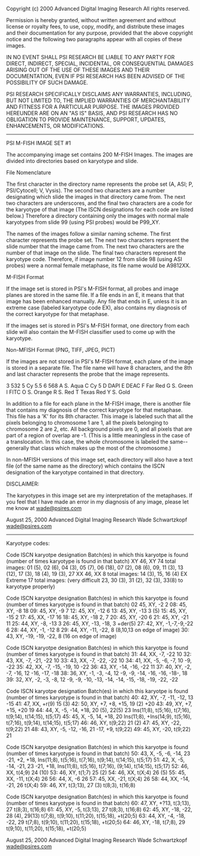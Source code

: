 Copyright (c) 2000 Advanced Digital Imaging Research
All rights reserved.

Permission is hereby granted, without written agreement and without license or royalty fees, to use, copy, modify, and distribute these images and their documentation for any purpose, provided that the above copyright notice and the following two paragraphs appear with all copies of these images.

IN NO EVENT SHALL PSI RESEARCH BE LIABLE TO ANY PARTY FOR DIRECT, INDIRECT, SPECIAL, INCIDENTAL, OR CONSEQUENTIAL DAMAGES ARISING OUT OF THE USE OF THESE IMAGES AND THEIR DOCUMENTATION, EVEN IF PSI RESEARCH HAS BEEN ADVISED OF THE POSSIBILITY OF SUCH DAMAGE.

PSI RESEARCH SPECIFICALLY DISCLAIMS ANY WARRANTIES, INCLUDING, BUT NOT LIMITED TO, THE IMPLIED WARRANTIES OF MERCHANTABILITY AND FITNESS FOR A PARTICULAR PURPOSE. THE IMAGES PROVIDED HEREUNDER ARE ON AN "AS IS" BASIS, AND PSI RESEARCH HAS NO OBLIGATION TO PROVIDE MAINTENANCE, SUPPORT, UPDATES, ENHANCEMENTS, OR MODIFICATIONS.

--------------------------------------------------------------------------------

PSI M-FISH IMAGE SET #1

The accompanying image set contains 200 M-FISH Images.  The images are divided into directories based on karyotype and slide.

File Nomenclature

The first character in the directory name represents the probe set (A, ASI; P, PSI/Cytocell; V, Vysis).  The second two characters are a number designating which slide the images in that directory came from.  The next two characters are underscores, and the final two characters are a code for the karyotype of that image (The ISCN designations for each code are listed below.)  Therefore a directory containing only the images with normal male karyotypes from slide 99 (using PSI probes) would be P99_XY.

The names of the images follow a similar naming scheme.  The first character represents the probe set.  The next two characters represent the slide number that the image came from.  The next two characters are the number of that image on the slide.  The final two characters represent the karyotype code.  Therefore, if image number 12 from slide 98 (using ASI probes) were a normal female metaphase, its file name would be A9812XX.

M-FISH Format

If the image set is stored in PSI's M-FISH format, all probes and image planes are stored in the same file.  If a file ends in an E, it means that that image has been enhanced manually.  Any file that ends in E, unless it is an extreme case (labeled karyotype code EX), also contains my diagnosis of the correct karyotype for that metaphase.

If the images set is stored in PSI's M-FISH format, one directory from each slide will also contain the M-FISH classifier used to come up with the karyotype.

Non-MFISH Format (PNG, TIFF, JPEG, PICT)

If the images are not stored in PSI's M-FISH format, each plane of the image is stored in a separate file.  The file name will have 8 characters, and the 8th and last character represents the probe that the image represents.

3   532
5   Cy 5.5
6   568
A   S. Aqua
C   Cy 5
D   DAPI
E   DEAC
F   Far Red
G   S. Green
I   FITC
O   S. Orange
R   S. Red
T   Texas Red
Y   S. Gold

In addition to a file for each plane in the M-FISH image, there is another file that contains my diagnosis of the correct karyotype for that metaphase.  This file has a 'K' for its 8th character.  This image is labeled such that all the pixels belonging to chromosome 1 are 1, all the pixels belonging to chromosome 2 are 2, etc.  All background pixels are 0, and all pixels that are part of a region of overlap are -1.  (This is a little meaningless in the case of a translocation.  In this case, the whole chromosome is labeled the same-- generally that class which makes up the most of the chromosome.)

In non-MFISH versions of this image set, each directory will also have a text file (of the same name as the directory) which contains the ISCN designation of the karyotype contained in that directory.

DISCLAIMER:

The karyotypes in this image set are my interpretation of the metaphases.  If you feel that I have made an error in my diagnosis of any image, please let me know at wade@psires.com

August 25, 2000
Advanced Digital Imaging Research
Wade Schwartzkopf
wade@psires.com

--------------------------------------------------------------------------------

Karyotype codes:


Code     ISCN karyotpe designation  Batch(es) in which this karyotpe is
                                       found (number of times karyotype
                                       is found in that batch)
XY       46, XY                     74 total images:
                                    01 (5), 02 (6), 04 (3), 05 (7), 06 (18),
                                    07 (2), 08 (6), 09, 11 (3), 13 (12), 17 (3),
                                    18 (4), 19 (3), 27
XX       46, XX                     8 total images:
                                    14 (3), 15, 16 (4)
EX       Extreme                    17 total images:
         (very difficult            23, 30 (3), 31 (2), 32 (3), 33(8)
         to karyotype
         properly)

Code     ISCN karyotpe designation  Batch(es) in which this karyotpe is
                                       found (number of times karyotype
                                       is found in that batch)
02       45, XY, -2                 2
08:      45, XY, -8                 18
09:      45, XY, -9                 7
12:      45, XY, -12                6
13:      45, XY, -13                3 (5)
15:      45, XY, -15                2
17:      45, XX, -17                16
18:      45, XY, -18                2, 7
20:      45, XY, -20                6
21:      45, XY, -21                11
25:      44, XY, -8, -13            3
26:      45, XY, -13, -18, 3
            +der(5)
27:      42, XY, -1,-7,-9,-22       6
28:      44, XY, -1, -12            8
29:      44, XY, -11, -22, 8
            (8,10,13 on edge
            of image)
30:      43, XY, -19, -19, -22,     8
            (16 on edge of image)

Code     ISCN karyotpe designation  Batch(es) in which this karyotpe is
                                       found (number of times karyotype
                                       is found in that batch)
31:      44, XX, -7, -22            10
32:      43, XX, -7, -21, -22       10
33:      43, XX, -7, -22, -22       10
34:      41, XX, -5, -6, -7,        10
            -9, -22
35:      42, XX, -7, -15, -19,      10
            -22
36:      43, XY, -14, -16, -22      11
37:      40, XY, -2, -7, -16,       12
            -16, -17, -18
38:      36, XY, -1, -3, -4,        12
            -9, -9, -14, -16,
            -16, -18-, 18
39:      32, XY, -2, -3, -8,        12
            -9, -9, -10, -13,
            -14, -14, -15, -18,
            -19, -22, -22

Code     ISCN karyotpe designation  Batch(es) in which this karyotpe is
                                       found (number of times karyotype
                                       is found in that batch)
40:      42, XY, -7, -11, -12,      13
            -15
41:      47, XX, +r(9)              15 (3)
42:      50, XY, +7, +8, +15,       19 (2)
            +20
43:      49, XY, +7, +15, +20       19
44:      44, X, -5, -14, +18,       20 (5), 22(5) 23
            Ins(11;8), t(5;16),
            t(7;16), t(9;14),
            t(14;15), t(5;17)
45:      45, X, -5, 14, +18,        20
            Ins(11;8),
            +Ins(14;9), t(5;16),
            t(7;16), t(9;14),
            t(14;15), t(5;17)
46:      46, XY, t(9;22)            21 (2)
47:      45, XY, -22, t(9;22)       21
48:      43, XY, -5, -12, -16,      21
            -17, +9, t(9;22)
49:      45, XY, -20, t(9;22)       21

Code     ISCN karyotpe designation  Batch(es) in which this karyotpe is
                                       found (number of times karyotype
                                       is found in that batch)
50:      43, X, -5, -6, -14,        23
            -21, +2, +18,
            Ins(11;8), t(5;16),
            t(7;16), t(9;14),
            t(14;15), t(5;17)
51:      42, X, -5, -14, -21,       23
            -21, +18, Ins(11;8),
            t(5;16), t(7;16),
            (9;14), t(14;15),
            t(5;17)
52:      46, XX, t(4;9)             24 (10)
53:      46, XY, t(1;7)             25 (2)
54:      46, XX, t(X;4)             26 (5)
55:      45, XX, -11, t(X;4)        26
56:      44, X, -6                  26
57:      45, XX, -21, t(X;4)        26
58:      44, XX, -14, -21,          26
            t(X;4)
59:      46, XY, t(3;13),           27 (3)
            t(8;3), t(16;8)

Code     ISCN karyotpe designation  Batch(es) in which this karyotpe is
                                       found (number of times karyotype
                                       is found in that batch)
60:      47, XY, +?13, t(3;13),     27
            t(8;3), t(16;8)
61:      45, XY, -5, t(3;13),       27
            t(8;3), t(16;8)
62:      45, XY, -18, -22,          28 (4), 29(13)
            t(7;8), t(9;10),
            t(11;20), t(15;18),
            +t(20;5)
63:      44, XY, -4, -18, -22,      29
            t(7;8), t(9;10),
            t(11;20), t(15;18),
            +t(20;5)
64:      46, XY, -18, t(7;8),       29
            t(9;10), t(11;20),
            t(15;18), +t(20;5)

August 25, 2000
Advanced Digital Imaging Research
Wade Schwartzkopf
wade@psires.com

